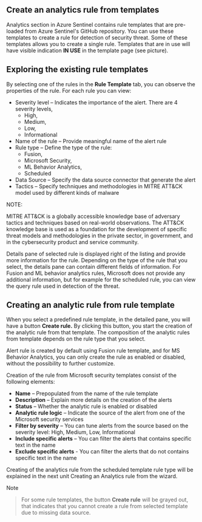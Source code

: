 ## Create an analytics rule from templates

Analytics section in Azure Sentinel contains rule templates that are pre-loaded from Azure Sentinel&#39;s GitHub repository. You can use these templates to create a rule for detection of security threat. Some of these templates allows you to create a single rule. Templates that are in use will have visible indication **IN USE** in the template page (see picture).

## Exploring the existing rule templates

By selecting one of the rules in the **Rule Template** tab, you can observe the properties of the rule. For each rule you can view:

- Severity level – Indicates the importance of the alert. There are 4 severity levels,
  - High,
  - Medium,
  - Low,
  - Informational
- Name of the rule – Provide meaningful name of the alert rule
- Rule type – Define the type of the rule:
  - Fusion,
  - Microsoft Security,
  - ML Behavior Analytics,
  - Scheduled
- Data Source – Specify the data source connector that generate the alert
- Tactics – Specify techniques and methodologies in MITRE ATT&amp;CK model used by different kinds of malware

NOTE:

MITRE ATT&amp;CK is a globally accessible knowledge base of adversary tactics and techniques based on real-world observations. The ATT&amp;CK knowledge base is used as a foundation for the development of specific threat models and methodologies in the private sector, in government, and in the cybersecurity product and service community.

Details pane of selected rule is displayed right of the listing and provide more information for the rule. Depending on the type of the rule that you select, the details pane can contain different fields of information. For Fusion and ML behavior analytics rules, Microsoft does not provide any additional information, but for example for the scheduled rule, you can view the query rule used in detection of the threat.

## Creating an analytic rule from rule template

When you select a predefined rule template, in the detailed pane, you will have a button **Create rule.** By clicking this button, you start the creation of the analytic rule from that template. The composition of the analytic rules from template depends on the rule type that you select.

Alert rule is created by default using Fusion rule template, and for MS Behavior Analytics, you can only create the rule as enabled or disabled, without the possibility to further customize.

Creation of the rule from Microsoft security templates consist of the following elements:

- **Name** – Prepopulated from the name of the rule template
- **Description** – Explain more details on the creation of the alerts
- **Status** – Whether the analytic rule is enabled or disabled
- **Analytic rule logic** – Indicate the source of the alert from one of the Microsoft security services
- **Filter by severity** – You can tune alerts from the source based on the severity level: High, Medium, Low, Informational
- **Include specific alerts** – You can filter the alerts that contains specific text in the name
- **Exclude specific alerts** - You can filter the alerts that do not contains specific text in the name

Creating of the analytics rule from the scheduled template rule type will be explained in the next unit Creating an Analytics rule from the wizard.

> [!NOTE]

> For some rule templates, the button **Create rule** will be grayed out, that indicates that you cannot create a rule from selected template due to missing data source.
